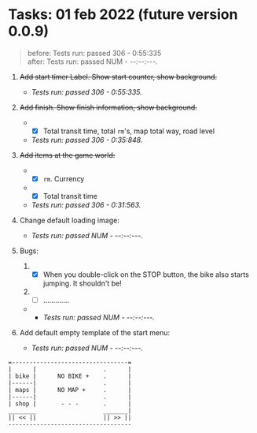 # Tasks: 01 feb 2022 (future version 0.0.9)
>before: Tests run: passed 306 - 0:55:335\
> after: Tests run: passed NUM - --:--:---.

1. ~~Add start timer Label. Show start counter, show background.~~
    * _Tests run: passed 306 - 0:55:335._


2. ~~Add finish. Show finish information, show background.~~
    * - [x] Total transit time, total `rm`'s, map total way, road level
    * _Tests run: passed 306 - 0:35:848._


3. ~~Add items at the game world:~~
    * - [x] `rm`. Currency
    * - [x] Total transit time
    * _Tests run: passed 306 - 0:31:563._


4. Change default loading image:
    + _Tests run: passed NUM - --:--:---._


5. Bugs:
   1. -[x] When you double-click on the STOP button, the bike also starts jumping. It shouldn't be!
   2. -[ ] ............. 
   + + _Tests run: passed NUM - --:--:---._

   
6. Add default empty template of the start menu:
    * _Tests run: passed NUM - --:--:---._
```
=---------------------------------=
|      |                   .      |
| bike |      NO BIKE +    .      |
|------|                   .      |
| maps |      NO MAP +     .      |
|------|                   .      |
| shop |       - - -       .      |
________                   _______|
|| << ||                   || >> ||
-----------------------------------
```
